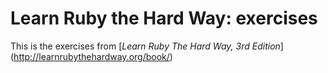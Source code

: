 # Learn Ruby the Hard Way: exercises
This is the exercises from [*Learn Ruby The Hard Way, 3rd Edition*] (http://learnrubythehardway.org/book/)
